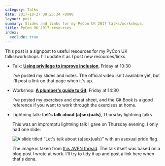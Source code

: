 ```yaml
---
category: Talks
date: 2017-10-27 08:25:34 +0000
layout: post
summary: Slides and links for my PyCon UK 2017 talks/workshops.
title: PyCon UK 2017 resources
index:
  exclude: true
---
```


This post is a signpost to useful resources for my PyCon UK talks/workshops.
I'll update it as I post new resources/links.

*   Talk: [**Using privilege to improve inclusion**](/2017/11/pyconuk-2017-privilege-inclusion/), Friday at 10:30

    I've posted my slides and notes.
    The official video isn't available yet, but I'll post a link on that page when it's up.

*   Workshop: [**A plumber's guide to Git**](/2017/11/a-plumbers-guide-to-git/), Friday at 14:30

    I've posted my exercises and cheat sheet, and the Git Book is a good reference if you want to work through the exercises at home.

*   Lightning talk: **Let's talk about (a)sex(uals)**, Thursday lightning talks

    This was an impromptu lightning talk I gave on Thursday evening.
    I only had one slide:

    <img src="/images/2017/pyconuk_asexuality.png" style="max-width: 500px; margin-left: auto; margin-right: auto;" alt="A slide titled “Let's talk about (a)sex(uals)” with an asexual pride flag.">

    The image is taken from [this AVEN thread](http://fr.asexuality.org/forum/viewtopic.php?t=7994).
    The talk itself was based on a blog post I wrote at work.
    I'll try to tidy it up and post a link here when that's done.
